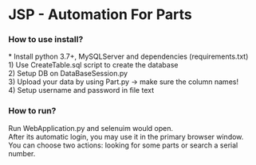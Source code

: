 # JSP - Automation For Parts
<h3>How to use install?</h3>
*  Install python 3.7+, MySQLServer and dependencies (requirements.txt)<br/>
1) Use CreateTable.sql script to create the database<br/>
2) Setup DB on DataBaseSession.py<br/>
3) Upload your data by using Part.py -> make sure the column names!<br/>
4) Setup username and password in file text<br/>
<h3>How to run?</h3>
Run WebApplication.py and selenuim would open.<br/>
After its automatic login, you may use it in the primary browser window.<br/>
You can choose two actions: looking for some parts or search a serial number.<br/>

